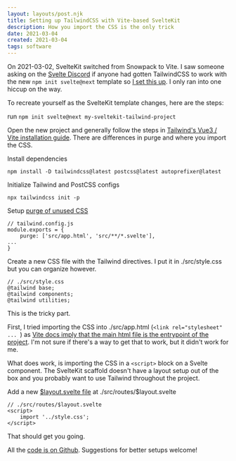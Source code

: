 ```yaml
---
layout: layouts/post.njk
title: Setting up TailwindCSS with Vite-based SvelteKit
description: How you import the CSS is the only trick
date: 2021-03-04
created: 2021-03-04
tags: software
---
```


On 2021-03-02, SvelteKit switched from Snowpack to Vite. I saw someone asking on the [Svelte Discord](https://svelte.dev/chat) if anyone had gotten TailwindCSS to work with the new `npm init svelte@next` template so [I set this up](https://github.com/mattlehrer/sveltekit-vite-tailwind). I only ran into one hiccup on the way.

To recreate yourself as the SvelteKit template changes, here are the steps:

run `npm init svelte@next my-sveltekit-tailwind-project`

Open the new project and generally follow the steps in [Tailwind's Vue3 / Vite installation guide](https://tailwindcss.com/docs/guides/vue-3-vite). There are differences in purge and where you import the CSS.

Install dependencies

`npm install -D tailwindcss@latest postcss@latest autoprefixer@latest`

Initialize Tailwind and PostCSS configs

`npx tailwindcss init -p`

Setup [purge of unused CSS](https://github.com/mattlehrer/sveltekit-vite-tailwind/blob/44e00ba80f23552424589e798a9d8437ac93d0c1/tailwind.config.cjs#L2)

```
// tailwind.config.js
module.exports = {
	purge: ['src/app.html', 'src/**/*.svelte'],
...
}
```

Create a new CSS file with the Tailwind directives. I put it in ./src/style.css but you can organize however.

```
// ./src/style.css
@tailwind base;
@tailwind components;
@tailwind utilities;
```

This is the tricky part.

First, I tried importing the CSS into ./src/app.html (`<link rel="stylesheet" ... `) as [Vite docs imply that the main html file is the entrypoint of the project](https://vitejs.dev/guide/#index-html-and-project-root). I'm not sure if there's a way to get that to work, but it didn't work for me.

What does work, is importing the CSS in a `<script>` block on a Svelte component. The SvelteKit scaffold doesn't have a layout setup out of the box and you probably want to use Tailwind throughout the project.

Add a new [\$layout.svelte file](https://github.com/mattlehrer/sveltekit-vite-tailwind/blob/main/src/routes/%24layout.svelte) at ./src/routes/$layout.svelte

```
// ./src/routes/$layout.svelte
<script>
	import '../style.css';
</script>
```

That should get you going.

All the [code is on Github](https://github.com/mattlehrer/sveltekit-vite-tailwind). Suggestions for better setups welcome!

